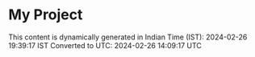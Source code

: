# My Project

This content is dynamically generated in Indian Time (IST): 2024-02-26 19:39:17 IST
Converted to UTC: 2024-02-26 14:09:17 UTC
